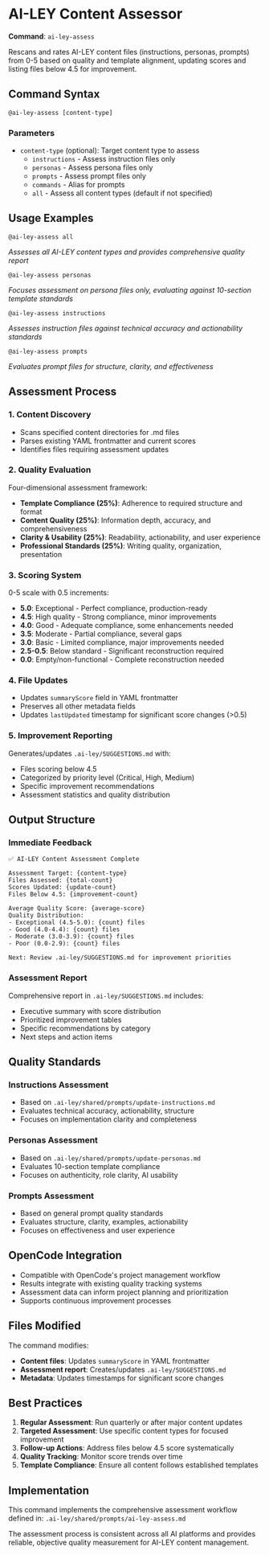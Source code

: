 # AI-LEY Content Assessor

**Command**: `ai-ley-assess`

Rescans and rates AI-LEY content files (instructions, personas, prompts) from 0-5 based on quality and template alignment, updating scores and listing files below 4.5 for improvement.

## Command Syntax

```
@ai-ley-assess [content-type]
```

### Parameters

- `content-type` (optional): Target content type to assess
  - `instructions` - Assess instruction files only
  - `personas` - Assess persona files only
  - `prompts` - Assess prompt files only
  - `commands` - Alias for prompts
  - `all` - Assess all content types (default if not specified)

## Usage Examples

```
@ai-ley-assess all
```

_Assesses all AI-LEY content types and provides comprehensive quality report_

```
@ai-ley-assess personas
```

_Focuses assessment on persona files only, evaluating against 10-section template standards_

```
@ai-ley-assess instructions
```

_Assesses instruction files against technical accuracy and actionability standards_

```
@ai-ley-assess prompts
```

_Evaluates prompt files for structure, clarity, and effectiveness_

## Assessment Process

### 1. Content Discovery

- Scans specified content directories for .md files
- Parses existing YAML frontmatter and current scores
- Identifies files requiring assessment updates

### 2. Quality Evaluation

Four-dimensional assessment framework:

- **Template Compliance (25%)**: Adherence to required structure and format
- **Content Quality (25%)**: Information depth, accuracy, and comprehensiveness
- **Clarity & Usability (25%)**: Readability, actionability, and user experience
- **Professional Standards (25%)**: Writing quality, organization, presentation

### 3. Scoring System

0-5 scale with 0.5 increments:

- **5.0**: Exceptional - Perfect compliance, production-ready
- **4.5**: High quality - Strong compliance, minor improvements
- **4.0**: Good - Adequate compliance, some enhancements needed
- **3.5**: Moderate - Partial compliance, several gaps
- **3.0**: Basic - Limited compliance, major improvements needed
- **2.5-0.5**: Below standard - Significant reconstruction required
- **0.0**: Empty/non-functional - Complete reconstruction needed

### 4. File Updates

- Updates `summaryScore` field in YAML frontmatter
- Preserves all other metadata fields
- Updates `lastUpdated` timestamp for significant score changes (>0.5)

### 5. Improvement Reporting

Generates/updates `.ai-ley/SUGGESTIONS.md` with:

- Files scoring below 4.5
- Categorized by priority level (Critical, High, Medium)
- Specific improvement recommendations
- Assessment statistics and quality distribution

## Output Structure

### Immediate Feedback

```
✅ AI-LEY Content Assessment Complete

Assessment Target: {content-type}
Files Assessed: {total-count}
Scores Updated: {update-count}
Files Below 4.5: {improvement-count}

Average Quality Score: {average-score}
Quality Distribution:
- Exceptional (4.5-5.0): {count} files
- Good (4.0-4.4): {count} files
- Moderate (3.0-3.9): {count} files
- Poor (0.0-2.9): {count} files

Next: Review .ai-ley/SUGGESTIONS.md for improvement priorities
```

### Assessment Report

Comprehensive report in `.ai-ley/SUGGESTIONS.md` includes:

- Executive summary with score distribution
- Prioritized improvement tables
- Specific recommendations by category
- Next steps and action items

## Quality Standards

### Instructions Assessment

- Based on `.ai-ley/shared/prompts/update-instructions.md`
- Evaluates technical accuracy, actionability, structure
- Focuses on implementation clarity and completeness

### Personas Assessment

- Based on `.ai-ley/shared/prompts/update-personas.md`
- Evaluates 10-section template compliance
- Focuses on authenticity, role clarity, AI usability

### Prompts Assessment

- Based on general prompt quality standards
- Evaluates structure, clarity, examples, actionability
- Focuses on effectiveness and user experience

## OpenCode Integration

- Compatible with OpenCode's project management workflow
- Results integrate with existing quality tracking systems
- Assessment data can inform project planning and prioritization
- Supports continuous improvement processes

## Files Modified

The command modifies:

- **Content files**: Updates `summaryScore` in YAML frontmatter
- **Assessment report**: Creates/updates `.ai-ley/SUGGESTIONS.md`
- **Metadata**: Updates timestamps for significant score changes

## Best Practices

1. **Regular Assessment**: Run quarterly or after major content updates
2. **Targeted Assessment**: Use specific content types for focused improvement
3. **Follow-up Actions**: Address files below 4.5 score systematically
4. **Quality Tracking**: Monitor score trends over time
5. **Template Compliance**: Ensure all content follows established templates

## Implementation

This command implements the comprehensive assessment workflow defined in:
`.ai-ley/shared/prompts/ai-ley-assess.md`

The assessment process is consistent across all AI platforms and provides reliable, objective quality measurement for AI-LEY content management.
